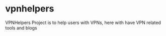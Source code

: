 # vpnhelpers
VPNHelpers Project is to help users with VPNs, here with have VPN related tools and blogs
